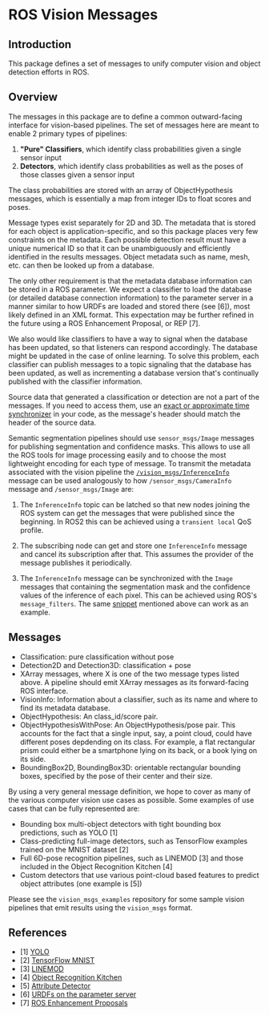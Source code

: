 # ROS Vision Messages

## Introduction

This package defines a set of messages to unify computer
vision and object detection efforts in ROS.

## Overview

The messages in this package are to define a common outward-facing interface
for vision-based pipelines. The set of messages here are meant to enable 2
primary types of pipelines:

  1. **"Pure" Classifiers**, which identify class probabilities given a single
  sensor input
  2. **Detectors**, which identify class probabilities as well as the poses of
  those classes given a sensor input

The class probabilities are stored with an array of ObjectHypothesis messages,
which is essentially a map from integer IDs to float scores and poses.

Message types exist separately for 2D and 3D. The metadata that is stored for
each object is application-specific, and so this package places very few
constraints on the metadata. Each possible detection result must have a unique
numerical ID so that it can be unambiguously and efficiently identified in the
results messages. Object metadata such as name, mesh, etc. can then be looked
up from a database.

The only other requirement is that the metadata database information can be
stored in a ROS parameter. We expect a classifier to load the database (or
detailed database connection information) to the parameter
server in a manner similar to how URDFs are loaded and stored there (see [6]),
most likely defined in an XML format. This expectation may be further refined
in the future using a ROS Enhancement Proposal, or REP [7].

We also would like classifiers to have a way to signal when the database has
been updated, so that listeners can respond accordingly. The database might be
updated in the case of online learning. To solve this problem, each classifier
can publish messages to a topic signaling that the database has been updated, as
well as incrementing a database version that's continually published with the
classifier information.

Source data that generated a classification or detection are not a part of the
messages. If you need to access them, use an
[exact or approximate time synchronizer](
http://wiki.ros.org/message_filters#Policy-Based_Synchronizer_.5BROS_1.1.2B-.5D)
in your code, as the message's header should match the header of the source
data.

Semantic segmentation pipelines should use `sensor_msgs/Image` messages for publishing segmentation and confidence masks. This allows to use all the ROS tools for image processing easily and to choose the most lightweight encoding for each type of message. To transmit the metadata associated with the vision pipeline the [`/vision_msgs/InferenceInfo`](msg/InferenceInfo.msg) message can be used analogously to how `/sensor_msgs/CameraInfo` message and `/sensor_msgs/Image` are:

1. The `InferenceInfo` topic can be latched so that new nodes joining the ROS system can get the messages that were published since the beginning. In ROS2 this can be achieved using a `transient local` QoS profile.

2. The subscribing node can get and store one `InferenceInfo` message and cancel its subscription after that. This assumes the provider of the message publishes it periodically.

3. The `InferenceInfo` message can be synchronized with the `Image` messages that containing the segmentation mask and the confidence values of the inference of each pixel. This can be achieved using ROS's `message_filters`. The same [snippet](http://wiki.ros.org/message_filters#Policy-Based_Synchronizer_.5BROS_1.1.2B-.5D) mentioned above can work as an example.

## Messages

  * Classification: pure classification without pose
  * Detection2D and Detection3D: classification + pose
  * XArray messages, where X is one of the two message types listed above. A
    pipeline should emit XArray messages as its forward-facing ROS interface.
  * VisionInfo: Information about a classifier, such as its name and where
    to find its metadata database.
  * ObjectHypothesis: An class\_id/score pair.
  * ObjectHypothesisWithPose: An ObjectHypothesis/pose pair. This accounts for the
    fact that a single input, say, a point cloud, could have different poses
    depdending on its class. For example, a flat rectangular prism could either
    be a smartphone lying on its back, or a book lying on its side.
  * BoundingBox2D, BoundingBox3D: orientable rectangular bounding boxes,
    specified by the pose of their center and their size.

By using a very general message definition, we hope to cover as many of the
various computer vision use cases as possible. Some examples of use cases that
can be fully represented are:

  * Bounding box multi-object detectors with tight bounding box predictions,
  such as YOLO [1]
  * Class-predicting full-image detectors, such as TensorFlow examples trained
  on the MNIST dataset [2]
  * Full 6D-pose recognition pipelines, such as LINEMOD [3] and those included
  in the Object Recognition Kitchen [4]
  * Custom detectors that use various point-cloud based features to predict
  object attributes (one example is [5])

Please see the `vision_msgs_examples` repository for some sample vision
pipelines that emit results using the `vision_msgs` format.

## References
  * [1] [YOLO](https://pjreddie.com/darknet/yolo/)
  * [2] [TensorFlow MNIST](https://www.tensorflow.org/get_started/mnist/beginners)
  * [3] [LINEMOD](http://campar.in.tum.de/pub/hinterstoisser2011linemod/hinterstoisser2011linemod.pdf)
  * [4] [Object Recognition Kitchen](https://wg-perception.github.io/ork_tutorials/tutorial03/tutorial.html)
  * [5] [Attribute Detector](https://www2.eecs.berkeley.edu/Research/Projects/CS/vision/shape/attributes-poselets-iccv11.pdf)
  * [6] [URDFs on the parameter server](http://wiki.ros.org/urdf/Tutorials/Using%20urdf%20with%20robot_state_publisher#Launch_File)
  * [7] [ROS Enhancement Proposals](http://www.ros.org/reps/rep-0000.html)
